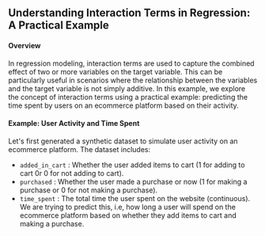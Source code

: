 ## Understanding Interaction Terms in Regression: A Practical Example

#### Overview
In regression modeling, interaction terms are used to capture the combined effect of two or more variables on the target variable. This can be particularly useful in scenarios where the relationship between the variables and the target variable is not simply additive. In this example, we explore the concept of interaction terms using a practical example: predicting the time spent by users on an ecommerce platform based on their activity.

#### Example: User Activity and Time Spent
Let's first generated a synthetic dataset to simulate user activity on an ecommerce platform. The dataset includes:
- ``added_in_cart`` : Whether the user added items to cart (1 for adding to cart 0r 0 for not adding to cart).
- ```purchased``` : Whether the user made a purchase or now (1 for making a purchase or 0 for not making a purchase).
- ```time_spent``` : The total time the user spent on the website (continuous). We are trying to predict this, i.e, how long a user will spend on the ecommerce platform based on whether they add items to cart and making a purchase.
